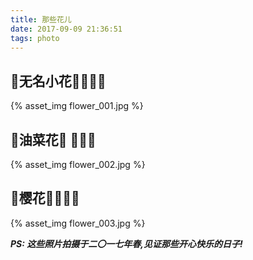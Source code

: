 ```yaml
---
title: 那些花儿
date: 2017-09-09 21:36:51
tags: photo
---
```

## 💐无名小花💐🐌🐌🐌
{% asset_img flower_001.jpg %}
## 🌼油菜花🌼 🐝🐝🐝
{% asset_img flower_002.jpg %}
## 🌸樱花🌸🦋🦋🦋
{% asset_img flower_003.jpg %}

***PS: 这些照片拍摄于二〇一七年春,见证那些开心快乐的日子!***
